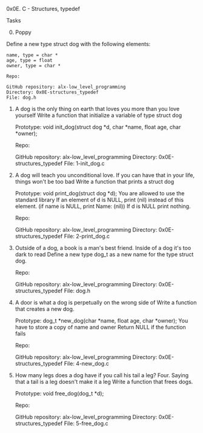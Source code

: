 0x0E. C - Structures, typedef

Tasks

0. Poppy

Define a new type struct dog with the following elements:

	name, type = char *
	age, type = float
	owner, type = char *

    Repo:

    GitHub repository: alx-low_level_programming
    Directory: 0x0E-structures_typedef
    File: dog.h

1. A dog is the only thing on earth that loves you more than you love yourself
Write a function that initialize a variable of type struct dog

    Prototype: void init_dog(struct dog *d, char *name, float age, char *owner);

    Repo:

    GitHub repository: alx-low_level_programming
    Directory: 0x0E-structures_typedef
    File: 1-init_dog.c

2. A dog will teach you unconditional love. If you can have that in your life, things won't be too bad
Write a function that prints a struct dog

    Prototype: void print_dog(struct dog *d);
    You are allowed to use the standard library
    If an element of d is NULL, print (nil) instead of this element. (if name is NULL, print Name: (nil))
    If d is NULL print nothing.

    Repo:

    GitHub repository: alx-low_level_programming
    Directory: 0x0E-structures_typedef
    File: 2-print_dog.c

3. Outside of a dog, a book is a man's best friend. Inside of a dog it's too dark to read
Define a new type dog_t as a new name for the type struct dog.

    Repo:

    GitHub repository: alx-low_level_programming
    Directory: 0x0E-structures_typedef
    File: dog.h

4. A door is what a dog is perpetually on the wrong side of
Write a function that creates a new dog.

	Prototype: dog_t *new_dog(char *name, float age, char *owner);
	You have to store a copy of name and owner
	Return NULL if the function fails

    Repo:

    GitHub repository: alx-low_level_programming
    Directory: 0x0E-structures_typedef
    File: 4-new_dog.c

5. How many legs does a dog have if you call his tail a leg? Four. Saying that a tail is a leg doesn't make it a leg
Write a function that frees dogs.

	Prototype: void free_dog(dog_t *d);
    
    Repo:

    GitHub repository: alx-low_level_programming
    Directory: 0x0E-structures_typedef
    File: 5-free_dog.c
